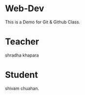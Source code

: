# Web-Dev
This is a Demo for Git &amp; Github Class.

# Teacher 
shradha khapara
# Student
shivam chuahan.
